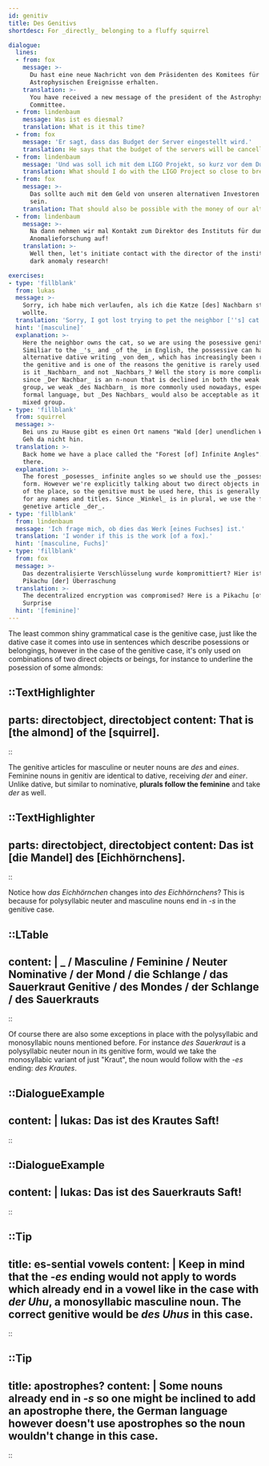 ```yaml
---
id: genitiv
title: Des Genitivs
shortdesc: For _directly_ belonging to a fluffy squirrel

dialogue:
  lines:
  - from: fox
    message: >-
      Du hast eine neue Nachricht von dem Präsidenten des Komitees für
      Astrophysischen Ereignisse erhalten.
    translation: >-
      You have received a new message of the president of the Astrophysical Events
      Committee.
  - from: lindenbaum
    message: Was ist es diesmal?
    translation: What is it this time?
  - from: fox
    message: 'Er sagt, dass das Budget der Server eingestellt wird.'
    translation: He says that the budget of the servers will be cancelled.
  - from: lindenbaum
    message: 'Und was soll ich mit dem LIGO Projekt, so kurz vor dem Durchbruch machen?'
    translation: What should I do with the LIGO Project so close to breakthrough?
  - from: fox
    message: >-
      Das sollte auch mit dem Geld von unseren alternativen Investoren möglich
      sein.
    translation: That should also be possible with the money of our alternative investors.
  - from: lindenbaum
    message: >-
      Na dann nehmen wir mal Kontakt zum Direktor des Instituts für dunkle
      Anomalieforschung auf!
    translation: >-
      Well then, let's initiate contact with the director of the institute for
      dark anomaly research!

exercises:
- type: 'fillblank'
  from: lukas
  message: >-
    Sorry, ich habe mich verlaufen, als ich die Katze [des] Nachbarn streicheln
    wollte.
  translation: 'Sorry, I got lost trying to pet the neighbor [''s] cat.'
  hint: '[masculine]'
  explanation: >-
    Here the neighbor owns the cat, so we are using the posessive genitive here.
    Similiar to the _'s_ and _of the_ in English, the possessive can have the
    alternative dative writing _von dem_, which has increasingly been replacing
    the genitive and is one of the reasons the genitive is rarely used. But why
    is it _Nachbarn_ and not _Nachbars_? Well the story is more complicated
    since _Der Nachbar_ is an n-noun that is declined in both the weak and mixed
    group, we weak _des Nachbarn_ is more commonly used nowadays, especially in
    formal language, but _Des Nachbars_ would also be acceptable as it is in the
    mixed group.
- type: 'fillblank'
  from: squirrel
  message: >-
    Bei uns zu Hause gibt es einen Ort namens "Wald [der] unendlichen Winkel".
    Geh da nicht hin.
  translation: >-
    Back home we have a place called the "Forest [of] Infinite Angles". Don't go
    there.
  explanation: >-
    The forest _posesses_ infinite angles so we should use the _possessive_
    form. However we're explicitly talking about two direct objects in the name
    of the place, so the genitive must be used here, this is generally the case
    for any names and titles. Since _Winkel_ is in plural, we use the feminine
    genetive article _der_.
- type: 'fillblank'
  from: lindenbaum
  message: 'Ich frage mich, ob dies das Werk [eines Fuchses] ist.'
  translation: 'I wonder if this is the work [of a fox].'
  hint: '[masculine, Fuchs]'
- type: 'fillblank'
  from: fox
  message: >-
    Das dezentralisierte Verschlüsselung wurde kompromittiert? Hier ist ein
    Pikachu [der] Überraschung
  translation: >-
    The decentralized encryption was compromised? Here is a Pikachu [of]
    Surprise
  hint: '[feminine]'
---
```


The least common shiny grammatical case is the genitive case, just like the dative case
it comes into use in sentences which describe posessions or belongings, however in the
case of the genitive case, it's only used on combinations of two direct objects or beings,
for instance to underline the posession of some almonds:

::TextHighlighter
---
parts: directobject, directobject
content: That is [the almond] of the [squirrel].
---
::

The genitive articles for masculine or neuter nouns are _des_ and _eines_. Feminine nouns in genitiv are identical to dative, receiving _der_ and _einer_. Unlike dative, but similar to nominative, **plurals follow the feminine** and take _der_ as well.

::TextHighlighter
---
parts: directobject, directobject
content: Das ist [die Mandel] des [Eichhörnchens].
---
::

Notice how _das Eichhörnchen_ changes into _des Eichhörnchens_? This is because for
polysyllabic neuter and masculine nouns end in _-s_ in the genitive case.

::LTable
---
content: |
  _ / Masculine / Feminine / Neuter
  Nominative / der Mond / die Schlange / das Sauerkraut 
  Genitive / **des** Mond**es** / **der** Schlange / **des** Sauerkraut**s**
---
::

Of course there are also some exceptions in place with the polysyllabic and monosyllabic nouns mentioned before.
For instance _des Sauerkraut_ is a polysyllabic neuter noun in its genitive form, would we take the monosyllabic variant of just "Kraut", the noun would follow with the _-es_ ending: _des Krautes_.

::DialogueExample
---
content: |
  lukas:
    Das ist des Krautes Saft!
---
::

::DialogueExample
---
content: |
  lukas:
    Das ist des Sauerkrauts Saft!
---
::

::Tip
---
title: es-sential vowels
content: |
  Keep in mind that the _-es_ ending would not apply to words which already end in a vowel like in the case with _der Uhu_, a monosyllabic masculine noun. The correct genitive would be _des Uhus_ in this case.
---
::

::Tip
---
title: apostrophes?
content: |
  Some nouns already end in _-s_ so one might be inclined to add an apostrophe there, the German language however doesn't use apostrophes so the noun wouldn't change in this case.
---
::